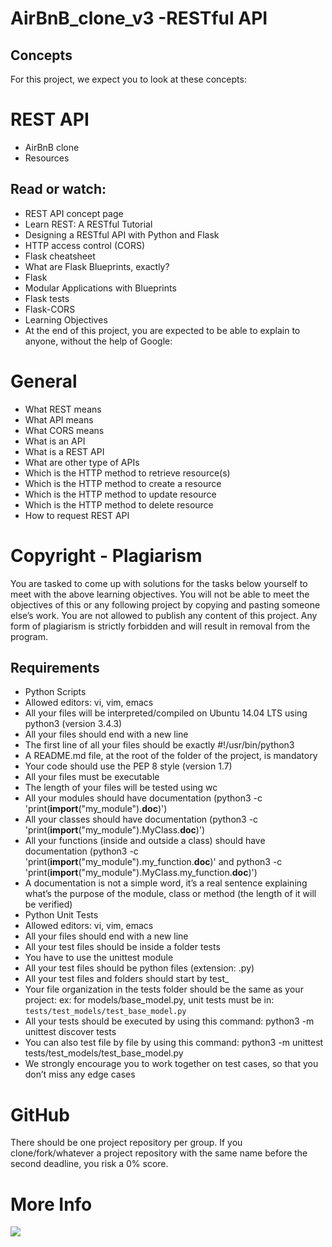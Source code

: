 # AirBnB_clone_v3 -RESTful API

## Concepts
For this project, we expect you to look at these concepts:

# REST API
* AirBnB clone
* Resources

## Read or watch:

* REST API concept page
* Learn REST: A RESTful Tutorial
* Designing a RESTful API with Python and Flask
* HTTP access control (CORS)
* Flask cheatsheet
* What are Flask Blueprints, exactly?
* Flask
* Modular Applications with Blueprints
* Flask tests
* Flask-CORS
* Learning Objectives
* At the end of this project, you are expected to be able to explain to anyone, without the help of Google:

# General
* What REST means
* What API means
* What CORS means
* What is an API
* What is a REST API
* What are other type of APIs
* Which is the HTTP method to retrieve resource(s)
* Which is the HTTP method to create a resource
* Which is the HTTP method to update resource
* Which is the HTTP method to delete resource
* How to request REST API

# Copyright - Plagiarism
You are tasked to come up with solutions for the tasks below yourself to meet with the above learning objectives.
You will not be able to meet the objectives of this or any following project by copying and pasting someone else’s work.
You are not allowed to publish any content of this project.
Any form of plagiarism is strictly forbidden and will result in removal from the program.

## Requirements
* Python Scripts
* Allowed editors: vi, vim, emacs
* All your files will be interpreted/compiled on Ubuntu 14.04 LTS using python3 (version 3.4.3)
* All your files should end with a new line
* The first line of all your files should be exactly #!/usr/bin/python3
* A README.md file, at the root of the folder of the project, is mandatory
* Your code should use the PEP 8 style (version 1.7)
* All your files must be executable
* The length of your files will be tested using wc
* All your modules should have documentation (python3 -c 'print(__import__("my_module").__doc__)')
* All your classes should have documentation (python3 -c 'print(__import__("my_module").MyClass.__doc__)')
* All your functions (inside and outside a class) should have documentation (python3 -c 'print(__import__("my_module").my_function.__doc__)' and python3 -c 'print(__import__("my_module").MyClass.my_function.__doc__)')
* A documentation is not a simple word, it’s a real sentence explaining what’s the purpose of the module, class or method (the length of it will be verified)
* Python Unit Tests
* Allowed editors: vi, vim, emacs
* All your files should end with a new line
* All your test files should be inside a folder tests
* You have to use the unittest module
* All your test files should be python files (extension: .py)
* All your test files and folders should start by test_
* Your file organization in the tests folder should be the same as your project: ex: for models/base_model.py, unit tests must be in: ``` tests/test_models/test_base_model.py ```
* All your tests should be executed by using this command: python3 -m unittest discover tests
* You can also test file by file by using this command: python3 -m unittest tests/test_models/test_base_model.py
* We strongly encourage you to work together on test cases, so that you don’t miss any edge cases

# GitHub
There should be one project repository per group. If you clone/fork/whatever a project repository with the same name before the second deadline, you risk a 0% score.

# More Info
![](https://s3.amazonaws.com/alx-intranet.hbtn.io/uploads/medias/2020/9/02078cd7f0573885c85a225c7436584a5afea1f9.png?X-Amz-Algorithm=AWS4-HMAC-SHA256&X-Amz-Credential=AKIARDDGGGOUSBVO6H7D%2F20230501%2Fus-east-1%2Fs3%2Faws4_request&X-Amz-Date=20230501T144113Z&X-Amz-Expires=86400&X-Amz-SignedHeaders=host&X-Amz-Signature=150a3b8feb855b42918afe24c44ae7d1ab64be23be2334ce9224792779d68c63)
